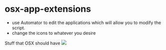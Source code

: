 osx-app-extensions
==================
- use Automator to edit the applications which will allow you to modify the script.
- change the icons to whatever you desire

Stuff that OSX should have
![](https://raw.github.com/nmccready/osx-app-extensions/master/images/app_icons.png)